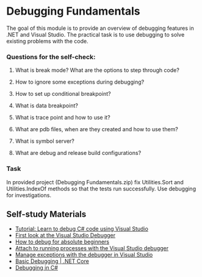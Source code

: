 # Debugging Fundamentals

The goal of this module is to provide an overview of debugging features in .NET and Visual Studio. The practical task is to use debugging to solve existing problems with the code. 

### Questions for the self-check:

1. What is break mode? What are the options to step through code?

2. How to ignore some exceptions during debugging?

3. How to set up conditional breakpoint?

4. What is data breakpoint?

5. What is trace point and how to use it?

6. What are pdb files, when are they created and how to use them?

7. What is symbol server?

8. What are debug and release build configurations?

### Task

In provided project (Debugging Fundamentals.zip) fix Utilities.Sort and Utilities.IndexOf methods so that the tests run successfully. Use debugging for investigations.

## Self-study Materials

* [Tutorial: Learn to debug C# code using Visual Studio](https://docs.microsoft.com/en-us/visualstudio/get-started/csharp/tutorial-debugger)
* [First look at the Visual Studio Debugger](https://docs.microsoft.com/en-us/visualstudio/debugger/debugger-feature-tour)
* [How to debug for absolute beginners](https://docs.microsoft.com/en-us/visualstudio/debugger/debugging-absolute-beginners)
* [Attach to running processes with the Visual Studio debugger](https://docs.microsoft.com/en-us/visualstudio/debugger/attach-to-running-processes-with-the-visual-studio-debugger)
* [Manage exceptions with the debugger in Visual Studio](https://docs.microsoft.com/en-us/visualstudio/debugger/managing-exceptions-with-the-debugger)
* [Basic Debugging | .NET Core](https://www.youtube.com/watch?v=feWeInify18)
* [Debugging in C#](https://www.linkedin.com/learning/debugging-in-c-sharp)
